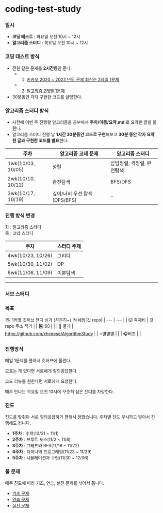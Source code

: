 # coding-test-study

### **일시**

- **코딩 테스트** : 화요일 오전 10시 ~ 12시
- **알고리즘 스터디** : 목요일 오전 10시 ~ 12시

### **코딩 테스트 방식**
- 전원 같은 문제를 **2시간**동안 푼다.
    - 1) [카카오 2020 ~ 2023 년도 문제 최신순 2레벨 1문제](https://school.programmers.co.kr/learn/challenges?order=recent&page=1&levels=2&partIds=37527%2C31236%2C25448%2C21366%2C20069%2C17214%2C22586%2C18498)
    - 2) [알고리즘 2레벨 1문제](https://school.programmers.co.kr/learn/challenges?tab=algorithm_practice_kit)
- 30분동안 각자 구현한 코드를 설명한다.


### **알고리즘 스터디 방식**
- 사전에 이번 주 진행할 알고리즘을 공부해서 **주차/이름/요약.md** 로 요약한 글을 올린다.
- 알고리즘 스터디 진행 날 **1시간 30분동안 코드로 구현**해보고 **30분 동안 각자 요약한 글과 구현한 코드를 발표**한다.
        
        
| 주차 | 알고리즘 코테 문제 | 알고리즘 스터디 |
| --- | --- | --- |
| 1wk(10/03, 10/05) | 정렬 | 삽입정렬, 퀵정렬, 완전탐색 |
| 2wk(10/10, 10/12) | 완전탐색 | BFS/DFS |
| 3wk(10/17, 10/19) | 깊이/너비 우선 탐색(DFS/BFS) | - |
        
        
### 진행 방식 변경        
화 : 알고리즘 스터디        
목 : 코테 스터디        
        
| 주차 | 스터디 주제 |
| --- | --- |
| 4wk(10/23, 10/26) | 그리디 |
| 5wk(10/30, 11/02) | DP |
| 6wk(11/06, 11/09) | 이분탐색 |
-----------------------------------------
### 서브 스터디

### 목표

1일 1커밋 깃허브 잔디 심기 (꾸준히~)
|닉네임|깃 repo|
| --- | --- |
| 😽 족제비 | 깃 repo 주소 적기 |
| 6️⃣ 60 |  |
| 🧀 물개 | https://github.com/xheeese/AlgorithmStudy |
| ⭐별별별 |  |
| 🎧버즈 |  |

### 진행방식

매일 1문제를 풀어서 깃허브에 올린다. 

모르는 게 있다면 서로에게 질의응답한다. 

코드 리뷰를 원한다면 서로에게 요청한다. 

매주 만나는 목요일 오전 10시에 꾸준히 심은 잔디를 자랑한다.

### 진도

진도를 맞춰야 서로 질의응답하기 편해서 정했습니다. 주차별 진도 무시하고 알아서 진행해도 됩니다.

- **1주차** : 수학(10/31 ~ 11/1)
- **2주차** : 브루트 포스(11/2 ~ 11/8)
- **3주차** : 그래프와 BFS(11/16 ~ 11/22)
- **4주차** : 다이나믹 프로그래밍(11/23 ~ 11/29)
- **5주차** : 시뮬레이션과 구현(11/30 ~ 12/06)

### 풀 문제

매주 진도에 따라 기초, 연습, 실전 문제를 섞어서 풉니다.

- [기초 문제](https://code.plus/course/51)
- [연습 문제](https://code.plus/course/52)
- [실전 문제](https://code.plus/course/53)
